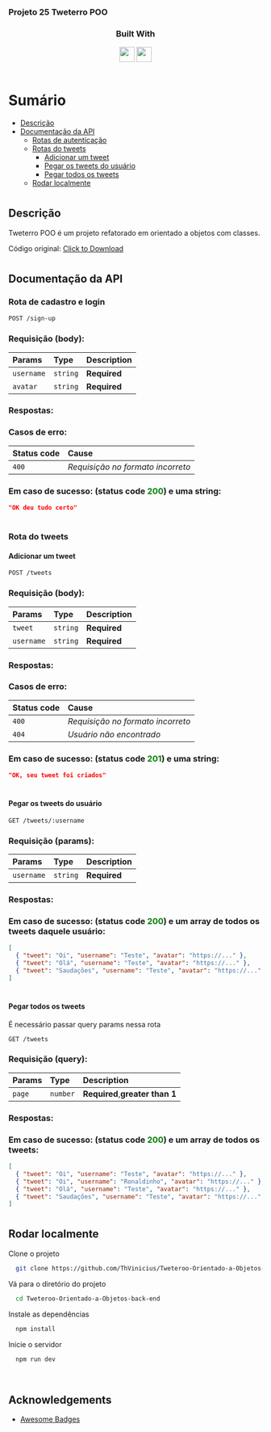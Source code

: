 ### Projeto 25 Tweterro POO

<div align="center">

  <h3>Built With</h3>

  <img src="https://img.shields.io/badge/Node.js-43853D?style=for-the-badge&logo=node.js&logoColor=white" height="30px"/>  
  <img src="https://img.shields.io/badge/Express.js-404D59?style=for-the-badge&logo=express.js&logoColor=white" height="30px"/>
  
  
  <!-- Badges source: https://dev.to/envoy_/150-badges-for-github-pnk -->
</div>

<br/>

# Sumário

- [Descrição](#description)
- [Documentação da API](#api)
  - [Rotas de autenticação](#authentication-routes)
  - [Rotas do tweets](#tweets-routes)
    - [Adicionar um tweet](#post-tweet)
    - [Pegar os tweets do usuário](#get-tweets-user)
    - [Pegar todos os tweets](#get-tweets)
  - [Rodar localmente](#run-locally)

#

<div id='description'/>

## Descrição

Tweterro POO é um projeto refatorado em orientado a objetos com classes.

Código original: <a href="./assets/files/tweteroo__base.zip" download>Click to Download</a>

#

<div id='api'/>

## Documentação da API

<div id='authentication-routes'/>

### Rota de cadastro e login

```http
POST /sign-up
```

<h3>Requisição (body):</h3>

| Params     | Type     | Description  |
| :--------- | :------- | :----------- |
| `username` | `string` | **Required** |
| `avatar`   | `string` | **Required** |

<h3>Respostas:</h3>

<h3>Casos de erro:</h3>

| Status code | Cause                             |
| :---------- | :-------------------------------- |
| `400`       | _Requisição no formato incorreto_ |

<h3>Em caso de sucesso: (status code <span style="color:green">200</span>) e uma string:</h3>

```json
"OK deu tudo certo"
```

#

<div id='tweets-routes'/>

### Rota do tweets

<div id='post-tweet'/>

#### Adicionar um tweet

```http
POST /tweets
```

<h3>Requisição (body):</h3>

| Params     | Type     | Description  |
| :--------- | :------- | :----------- |
| `tweet`    | `string` | **Required** |
| `username` | `string` | **Required** |

<h3>Respostas:</h3>

<h3>Casos de erro:</h3>

| Status code | Cause                             |
| :---------- | :-------------------------------- |
| `400`       | _Requisição no formato incorreto_ |
| `404`       | _Usuário não encontrado_          |

<h3>Em caso de sucesso: (status code <span style="color:green">201</span>) e uma string:</h3>

```json
"OK, seu tweet foi criados"
```

#

<div id='get-tweets-user'/>

#### Pegar os tweets do usuário

```http
GET /tweets/:username
```

<h3>Requisição (params):</h3>

| Params     | Type     | Description  |
| :--------- | :------- | :----------- |
| `username` | `string` | **Required** |

<h3>Respostas:</h3>

<h3>Em caso de sucesso: (status code <span style="color:green">200</span>) e um array de todos os tweets daquele usuário:</h3>

```json
[
  { "tweet": "Oi", "username": "Teste", "avatar": "https://..." },
  { "tweet": "Olá", "username": "Teste", "avatar": "https://..." },
  { "tweet": "Saudações", "username": "Teste", "avatar": "https://..." }
]
```

#

<div id='get-tweets'/>

#### Pegar todos os tweets

É necessário passar query params nessa rota

```http
GET /tweets
```

<h3>Requisição (query):</h3>

| Params | Type     | Description                     |
| :----- | :------- | :------------------------------ |
| `page` | `number` | **Required**,**greater than 1** |

<h3>Respostas:</h3>

<h3>Em caso de sucesso: (status code <span style="color:green">200</span>) e um array de todos os tweets:</h3>

```json
[
  { "tweet": "Oi", "username": "Teste", "avatar": "https://..." },
  { "tweet": "Oi", "username": "Ronaldinho", "avatar": "https://..." },
  { "tweet": "Olá", "username": "Teste", "avatar": "https://..." },
  { "tweet": "Saudações", "username": "Teste", "avatar": "https://..." }
]
```

#

<div id='run-locally'/>

## Rodar localmente

Clone o projeto

```bash
  git clone https://github.com/ThVinicius/Tweteroo-Orientado-a-Objetos-back-end.git
```

Vá para o diretório do projeto

```bash
  cd Tweteroo-Orientado-a-Objetos-back-end
```

Instale as dependências

```bash
  npm install
```

Inicie o servidor

```bash
  npm run dev
```

</br>

## Acknowledgements

- [Awesome Badges](https://github.com/Envoy-VC/awesome-badges)

</br>
